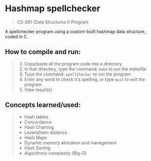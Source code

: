 # Hashmap spellchecker

> CS-261 (Data Structures I) Program

A spellchecker program using a custom-built hashmap data structure, coded in C.

## How to compile and run:
> 1. Copy/paste all the program code into a directory
> 2. In that directory, type the command: `make` to run the makefile
> 3. Type the command: `spellChecker` to run the program
> 4. Enter any word to check it's spelling, or type `quit` to exit the program
> 5. View result(s)

## Concepts learned/used:
> - Hash tables
> - Concordance
> - Hash Chaining
> - Levenshtein distance
> - Hash Maps
> - Dynamic memory allocation and management
> - Hash Sorting
> - Algorithmic complexity (Big-O)
